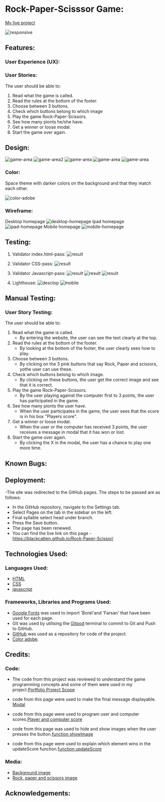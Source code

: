 # Rock-Paper-Scisssor Game:

[My live project](https://blackcatten.github.io/Rock-Paper-Scissor/)

![responsive](assets/images/responsive-pp2.png)

## Features: 

### User Experience (UX):

### User Stories:
The user should be able to:

1. Read what the game is called.
2. Read the rules at the bottom of the footer.
3. Choose between 3 buttons. 
4. Check which buttons belong to which image
5. Play the game Rock-Paper-Scissors.
6. See how many pionts he/she have.
7. Get a winner or loose modal.
8. Start the game over again.

## Design:

![game-area](assets/images/game-area.png)
![game-area2](assets/images/game-area2.png)
![game-area](assets/images/game-area3.png)
![game-area](assets/images/game-area-loose.png)
![game-area](assets/images/game-area-win.png)

### Color:

Space theme with darker colors on the background and that they match each other.

![color-adobe](assets/images/color-adobe.png)

### Wireframe:
Desktop homepage
![desktop-homepage](assets/images/wireframe-desktop-pp2.jpg)
Ipad homepage
![ipad-homepage](assets/images/wireframe-ipad-pp2.jpg)
Mobile homepage
![mobile-homepage](assets/images/wireframe-mobile-pp2.jpg)
## Testing:
1. Validator index.html-pass:
![result](assets/images/validator-html.jpeg)

2. Validator CSS-pass: 
![result](assets/images/validator-css-pp2.jpeg)

3. Validator Javascript-pass:
![result](assets/images/js-validator1.png)
![result](assets/images/js-validator2.png)
![result](assets/images/js-validator3.png)

4. Lighthouse:
![desctop](assets/images/lighthouse-desktop-pp2.png) 
![mobile](assets/images/lighthouse-mobile-pp2.png)

## Manual Testing:

### User Story Testing:
The user should be able to:

1. Read what the game is called.
    - By entering the website, the user can see the text clearly at the top.
2. Read the rules at the bottom of the footer.
    - By looking at the bottom of the footer, the user clearly sees how to play.
3. Choose between 3 buttons. 
    - By clicking on the 3 pink buttons that say Rock, Paper and scissors, yothe user can use these.
4. Check which buttons belong to which image.
    - By clicking on these buttons, the user get the correct image and see that it is correct.
5. Play the game Rock-Paper-Scissors.
    - By the user playing against the computer first to 3 points, the user has participated in the game.
6. See how many pionts the user have.
    - When the user participates in the game, the user sees that the score is in his box "Players score".
7. Get a winner or loose modal.
    - When the user or the computer has received 3 points, the user receives a message in modal that it has won or lost.
8. Start the game over again.
    - By clicking the X in the modal, the user has a chance to play one more time.

## Known Bugs:

## Deployment:

-The site was redirected to the GitHub pages. The steps to be passed are as follows:

   - In the GitHub repository, navigate to the Settings tab.
   - Select Pages on the tab in the sidebar on the left.
   - Final syllable select head under branch.
   - Press the Save button.
   - The page has been renewed.
   - You can find the live link on this page - https://blackcatten.github.io/Rock-Paper-Scissor/

## Technologies Used:

### Languages Used:

- [HTML](https://sv.wikipedia.org/wiki/HTML)
- [CSS](https://en.wikipedia.org/wiki/CSS)
- [javascript](https://en.wikipedia.org/wiki/JavaScript)

### Frameworks, Libraries and Programs Used:

- [Google Fonts](https://fonts.google.com/) was used to import 'Borel'and 'Farsan' that have been used for each page.
- Git was used by utilising the [Gitpod](https://gitpod.io/workspaces) terminal to commit to Git and Push to GitHub.
- [GitHub](https://github.com/blackcatten) was used as a repository for code of the project.
- [Color adobe](https://color.adobe.com/sv/create/image).

## Credits:

### Code:

- The code from this project was reviewed to understand the game programming concepts and some of them were used in my project.[Portfolio Project Scope](https://learn.codeinstitute.net/courses/course-v1:CodeInstitute+JSE_PAGPPF+2021_Q2/courseware/30137de05cd847d1a6b6d2c7338c4655/c3bd296fe9d643af86e76e830e1470dd/)

- code from this page were used to make the final message displayable. [Modal](https://www.w3schools.com/howto/tryit.asp?filename=tryhow_css_modal)

- code from this page were used to program user and computer scores.[Player and computer score](https://www.geeksforgeeks.org/rock-paper-and-scissor-game-using-javascript/)

- code from this page was used to hide and show images when the user presses the button.[function showImage](https://www.w3schools.com/jsref/tryit.asp?filename=tryjsref_style_display)

- code from this page were used to explain which element wins in the updateScore function.[function updateScore](https://www.codewizardshq.com/javascript-tutorial-for-kids-rock-paper-scissors/)

### Media:

- [Background image](https://www.freepik.com/free-vector/space-illustration-night-alien-fantasy-landscape_5603523.htm)
- [Rock, paper and scissors image](https://img.freepik.com/free-vector/cartoon-hands-gloves-set_74855-6286.jpg?w=1380&t=st=1707941637~exp=1707942237~hmac=9bf5c9ded66073e821d892ed91e1c35fd8ff66d197c0db96f9241141a761eb03)

## Acknowledgements:
